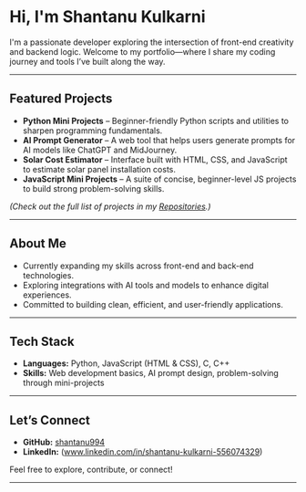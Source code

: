 # Hi, I'm Shantanu Kulkarni 

I'm a passionate developer exploring the intersection of front-end creativity and backend logic. Welcome to my portfolio—where I share my coding journey and tools I’ve built along the way.

---

##  Featured Projects

- **Python Mini Projects** – Beginner-friendly Python scripts and utilities to sharpen programming fundamentals.
- **AI Prompt Generator** – A web tool that helps users generate prompts for AI models like ChatGPT and MidJourney.
- **Solar Cost Estimator** – Interface built with HTML, CSS, and JavaScript to estimate solar panel installation costs.
- **JavaScript Mini Projects** – A suite of concise, beginner-level JS projects to build strong problem-solving skills.

*(Check out the full list of projects in my [Repositories](https://github.com/shantanu994?tab=repositories).)*

---

##  About Me

- Currently expanding my skills across front-end and back-end technologies.
- Exploring integrations with AI tools and models to enhance digital experiences.
- Committed to building clean, efficient, and user-friendly applications.

---

##  Tech Stack

- **Languages:** Python, JavaScript (HTML & CSS), C, C++ 
- **Skills:** Web development basics, AI prompt design, problem-solving through mini-projects

---

##  Let’s Connect

- **GitHub:** [shantanu994](https://github.com/shantanu994)  
- **LinkedIn:** (www.linkedin.com/in/shantanu-kulkarni-556074329)  

Feel free to explore, contribute, or connect!

---

